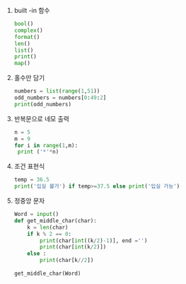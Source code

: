 1. built -in 함수

   ```python
   bool()
   complex()
   format()
   len()
   list()
   print()
   map()
   ```
   
2. 홀수만 담기

   ```python
   numbers = list(range(1,51))
   odd_numbers = numbers[0:49:2]
   print(odd_numbers)
   ```
   
3. 반복문으로 네모 출력

   ```python
   n = 5
   m = 9
   for i in range(1,m):
   	print ('*'*n)
   ```

4. 조건 표현식

   ```python
   temp = 36.5
   print('입실 불가') if temp>=37.5 else print('입실 가능')
   ```
   
5. 정중앙 문자
   ```python
   Word = input()
   def get_middle_char(char):
       k = len(char)
       if k % 2 == 0:
           print(char[int((k/2)-1)], end ='')
           print(char[int(k/2)])
       else :
           print(char[k//2])
           
   get_middle_char(Word)
   ```
